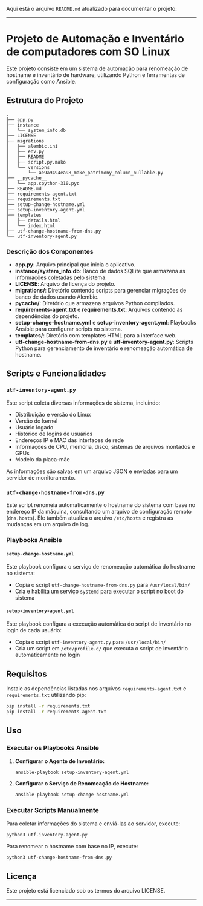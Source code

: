 Aqui está o arquivo `README.md` atualizado para documentar o projeto:

---

# Projeto de Automação e Inventário de computadores com SO Linux

Este projeto consiste em um sistema de automação para renomeação de hostname e inventário de hardware, utilizando Python e ferramentas de configuração como Ansible.

## Estrutura do Projeto

```plaintext
.
├── app.py
├── instance
│   └── system_info.db
├── LICENSE
├── migrations
│   ├── alembic.ini
│   ├── env.py
│   ├── README
│   ├── script.py.mako
│   └── versions
│       └── ae9a9494ea98_make_patrimony_column_nullable.py
├── __pycache__
│   └── app.cpython-310.pyc
├── README.md
├── requirements-agent.txt
├── requirements.txt
├── setup-change-hostname.yml
├── setup-inventory-agent.yml
├── templates
│   ├── details.html
│   └── index.html
├── utf-change-hostname-from-dns.py
└── utf-inventory-agent.py
```

### Descrição dos Componentes

- **app.py**: Arquivo principal que inicia o aplicativo.
- **instance/system_info.db**: Banco de dados SQLite que armazena as informações coletadas pelo sistema.
- **LICENSE**: Arquivo de licença do projeto.
- **migrations/**: Diretório contendo scripts para gerenciar migrações de banco de dados usando Alembic.
- **__pycache__/**: Diretório que armazena arquivos Python compilados.
- **requirements-agent.txt** e **requirements.txt**: Arquivos contendo as dependências do projeto.
- **setup-change-hostname.yml** e **setup-inventory-agent.yml**: Playbooks Ansible para configurar scripts no sistema.
- **templates/**: Diretório com templates HTML para a interface web.
- **utf-change-hostname-from-dns.py** e **utf-inventory-agent.py**: Scripts Python para gerenciamento de inventário e renomeação automática de hostname.

## Scripts e Funcionalidades

### `utf-inventory-agent.py`

Este script coleta diversas informações de sistema, incluindo:

- Distribuição e versão do Linux
- Versão do kernel
- Usuário logado
- Histórico de logins de usuários
- Endereços IP e MAC das interfaces de rede
- Informações de CPU, memória, disco, sistemas de arquivos montados e GPUs
- Modelo da placa-mãe

As informações são salvas em um arquivo JSON e enviadas para um servidor de monitoramento.

### `utf-change-hostname-from-dns.py`

Este script renomeia automaticamente o hostname do sistema com base no endereço IP da máquina, consultando um arquivo de configuração remoto (`dns.hosts`). Ele também atualiza o arquivo `/etc/hosts` e registra as mudanças em um arquivo de log.

### Playbooks Ansible

#### `setup-change-hostname.yml`

Este playbook configura o serviço de renomeação automática do hostname no sistema:

- Copia o script `utf-change-hostname-from-dns.py` para `/usr/local/bin/`
- Cria e habilita um serviço `systemd` para executar o script no boot do sistema

#### `setup-inventory-agent.yml`

Este playbook configura a execução automática do script de inventário no login de cada usuário:

- Copia o script `utf-inventory-agent.py` para `/usr/local/bin/`
- Cria um script em `/etc/profile.d/` que executa o script de inventário automaticamente no login

## Requisitos

Instale as dependências listadas nos arquivos `requirements-agent.txt` e `requirements.txt` utilizando pip:

```bash
pip install -r requirements.txt
pip install -r requirements-agent.txt
```

## Uso

### Executar os Playbooks Ansible

1. **Configurar o Agente de Inventário:**

   ```bash
   ansible-playbook setup-inventory-agent.yml
   ```

2. **Configurar o Serviço de Renomeação de Hostname:**

   ```bash
   ansible-playbook setup-change-hostname.yml
   ```

### Executar Scripts Manualmente

Para coletar informações do sistema e enviá-las ao servidor, execute:

```bash
python3 utf-inventory-agent.py
```

Para renomear o hostname com base no IP, execute:

```bash
python3 utf-change-hostname-from-dns.py
```

## Licença

Este projeto está licenciado sob os termos do arquivo LICENSE.

---

